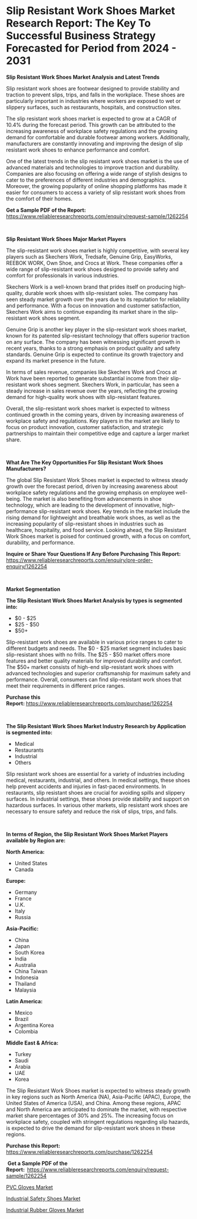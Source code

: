 <p><h1>Slip Resistant Work Shoes Market Research Report: The Key To Successful Business Strategy Forecasted for Period from 2024 - 2031</h1></p><p><strong>Slip Resistant Work Shoes Market Analysis and Latest Trends</strong></p>
<p><p>Slip resistant work shoes are footwear designed to provide stability and traction to prevent slips, trips, and falls in the workplace. These shoes are particularly important in industries where workers are exposed to wet or slippery surfaces, such as restaurants, hospitals, and construction sites.</p><p>The slip resistant work shoes market is expected to grow at a CAGR of 10.4% during the forecast period. This growth can be attributed to the increasing awareness of workplace safety regulations and the growing demand for comfortable and durable footwear among workers. Additionally, manufacturers are constantly innovating and improving the design of slip resistant work shoes to enhance performance and comfort.</p><p>One of the latest trends in the slip resistant work shoes market is the use of advanced materials and technologies to improve traction and durability. Companies are also focusing on offering a wide range of stylish designs to cater to the preferences of different industries and demographics. Moreover, the growing popularity of online shopping platforms has made it easier for consumers to access a variety of slip resistant work shoes from the comfort of their homes.</p></p>
<p><strong>Get a Sample PDF of the Report:&nbsp;</strong> <a href="https://www.reliableresearchreports.com/enquiry/request-sample/1262254">https://www.reliableresearchreports.com/enquiry/request-sample/1262254</a></p>
<p>&nbsp;</p>
<p><strong>Slip Resistant Work Shoes Major Market Players</strong></p>
<p><p>The slip-resistant work shoes market is highly competitive, with several key players such as Skechers Work, Tredsafe, Genuine Grip, EasyWorks, REEBOK WORK, Own Shoe, and Crocs at Work. These companies offer a wide range of slip-resistant work shoes designed to provide safety and comfort for professionals in various industries.</p><p>Skechers Work is a well-known brand that prides itself on producing high-quality, durable work shoes with slip-resistant soles. The company has seen steady market growth over the years due to its reputation for reliability and performance. With a focus on innovation and customer satisfaction, Skechers Work aims to continue expanding its market share in the slip-resistant work shoes segment.</p><p>Genuine Grip is another key player in the slip-resistant work shoes market, known for its patented slip-resistant technology that offers superior traction on any surface. The company has been witnessing significant growth in recent years, thanks to a strong emphasis on product quality and safety standards. Genuine Grip is expected to continue its growth trajectory and expand its market presence in the future.</p><p>In terms of sales revenue, companies like Skechers Work and Crocs at Work have been reported to generate substantial income from their slip-resistant work shoes segment. Skechers Work, in particular, has seen a steady increase in sales revenue over the years, reflecting the growing demand for high-quality work shoes with slip-resistant features.</p><p>Overall, the slip-resistant work shoes market is expected to witness continued growth in the coming years, driven by increasing awareness of workplace safety and regulations. Key players in the market are likely to focus on product innovation, customer satisfaction, and strategic partnerships to maintain their competitive edge and capture a larger market share.</p></p>
<p>&nbsp;</p>
<p><strong>What Are The Key Opportunities For Slip Resistant Work Shoes Manufacturers?</strong></p>
<p><p>The global Slip Resistant Work Shoes market is expected to witness steady growth over the forecast period, driven by increasing awareness about workplace safety regulations and the growing emphasis on employee well-being. The market is also benefiting from advancements in shoe technology, which are leading to the development of innovative, high-performance slip-resistant work shoes. Key trends in the market include the rising demand for lightweight and breathable work shoes, as well as the increasing popularity of slip-resistant shoes in industries such as healthcare, hospitality, and food service. Looking ahead, the Slip Resistant Work Shoes market is poised for continued growth, with a focus on comfort, durability, and performance.</p></p>
<p><strong>Inquire or Share Your Questions If Any Before Purchasing This Report:</strong> <a href="https://www.reliableresearchreports.com/enquiry/pre-order-enquiry/1262254">https://www.reliableresearchreports.com/enquiry/pre-order-enquiry/1262254</a></p>
<p>&nbsp;</p>
<p><strong>Market Segmentation</strong></p>
<p><strong>The Slip Resistant Work Shoes Market Analysis by types is segmented into:</strong></p>
<p><ul><li>$0 - $25</li><li>$25 - $50</li><li>$50+</li></ul></p>
<p><p>Slip-resistant work shoes are available in various price ranges to cater to different budgets and needs. The $0 - $25 market segment includes basic slip-resistant shoes with no frills. The $25 - $50 market offers more features and better quality materials for improved durability and comfort. The $50+ market consists of high-end slip-resistant work shoes with advanced technologies and superior craftsmanship for maximum safety and performance. Overall, consumers can find slip-resistant work shoes that meet their requirements in different price ranges.</p></p>
<p><strong>Purchase this Report:&nbsp;</strong><a href="https://www.reliableresearchreports.com/purchase/1262254">https://www.reliableresearchreports.com/purchase/1262254</a></p>
<p>&nbsp;</p>
<p><strong>The Slip Resistant Work Shoes Market Industry Research by Application is segmented into:</strong></p>
<p><ul><li>Medical</li><li>Restaurants</li><li>Industrial</li><li>Others</li></ul></p>
<p><p>Slip resistant work shoes are essential for a variety of industries including medical, restaurants, industrial, and others. In medical settings, these shoes help prevent accidents and injuries in fast-paced environments. In restaurants, slip resistant shoes are crucial for avoiding spills and slippery surfaces. In industrial settings, these shoes provide stability and support on hazardous surfaces. In various other markets, slip resistant work shoes are necessary to ensure safety and reduce the risk of slips, trips, and falls.</p></p>
<p>&nbsp;</p>
<p><strong>In terms of Region, the Slip Resistant Work Shoes Market Players available by Region are:</strong></p>
<p>
    <p> <strong> North America: </strong>
        <ul>
            <li>United States</li>
            <li>Canada</li>
        </ul>
        </p> 
    <p> <strong> Europe: </strong>
        <ul>
            <li>Germany</li>
            <li>France</li>
            <li>U.K.</li>
            <li>Italy</li>
            <li>Russia</li>
        </ul>
        </p> 
    <p> <strong> Asia-Pacific: </strong>
        <ul>
            <li>China</li>
            <li>Japan</li>
            <li>South Korea</li>
            <li>India</li>
            <li>Australia</li>
            <li>China Taiwan</li>
            <li>Indonesia</li>
            <li>Thailand</li>
            <li>Malaysia</li>
        </ul>
        </p> 
    <p> <strong> Latin America: </strong>
        <ul>
            <li>Mexico</li>
            <li>Brazil</li>
            <li>Argentina Korea</li>
            <li>Colombia</li>
        </ul>
        </p> 
    <p> <strong> Middle East & Africa: </strong>
        <ul>
            <li>Turkey</li>
            <li>Saudi</li>
            <li>Arabia</li>
            <li>UAE</li>
            <li>Korea</li>
        </ul>
    </p>
    </p>
<p><p>The Slip Resistant Work Shoes market is expected to witness steady growth in key regions such as North America (NA), Asia-Pacific (APAC), Europe, the United States of America (USA), and China. Among these regions, APAC and North America are anticipated to dominate the market, with respective market share percentages of 30% and 25%. The increasing focus on workplace safety, coupled with stringent regulations regarding slip hazards, is expected to drive the demand for slip-resistant work shoes in these regions.</p></p>
<p><strong>Purchase this Report: </strong><a href="https://www.reliableresearchreports.com/purchase/1262254">https://www.reliableresearchreports.com/purchase/1262254</a></p>
<p>&nbsp;<strong>Get a Sample PDF of the Report:&nbsp;&nbsp;</strong><a href="https://www.reliableresearchreports.com/enquiry/request-sample/1262254">https://www.reliableresearchreports.com/enquiry/request-sample/1262254</a></p>
<p><strong></strong></p>
<p><p><a href="https://github.com/sofayahoo2023/Market-Research-Report-List-3/blob/main/pvc-gloves-market.md">PVC Gloves Market</a></p><p><a href="https://github.com/joannesouthgate/Market-Research-Report-List-2/blob/main/industrial-safety-shoes-market.md">Industrial Safety Shoes Market</a></p><p><a href="https://github.com/nicholepatriciadoylenwnrjr0/Market-Research-Report-List-1/blob/main/industrial-rubber-gloves-market.md">Industrial Rubber Gloves Market</a></p></p>